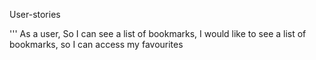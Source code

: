  User-stories

'''
As a user,
So I can see a list of bookmarks,
I would like to see a list of bookmarks, so I can access my favourites 

